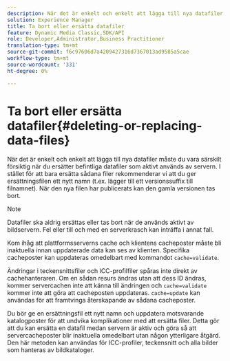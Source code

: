 ```yaml
---
description: När det är enkelt och enkelt att lägga till nya datafiler måste du vara särskilt försiktig när du ersätter befintliga datafiler som aktivt används av servern. I stället för att bara ersätta sådana filer rekommenderar vi att du ger ersättningsfilen ett nytt namn (t.ex. lägger till ett versionssuffix till filnamnet). När den nya filen har publicerats kan den gamla versionen tas bort.
solution: Experience Manager
title: Ta bort eller ersätta datafiler
feature: Dynamic Media Classic,SDK/API
role: Developer,Administrator,Business Practitioner
translation-type: tm+mt
source-git-commit: f6c97606d7a4209427316d7367013ad9585a5cae
workflow-type: tm+mt
source-wordcount: '331'
ht-degree: 0%

---
```



# Ta bort eller ersätta datafiler{#deleting-or-replacing-data-files}

När det är enkelt och enkelt att lägga till nya datafiler måste du vara särskilt försiktig när du ersätter befintliga datafiler som aktivt används av servern. I stället för att bara ersätta sådana filer rekommenderar vi att du ger ersättningsfilen ett nytt namn (t.ex. lägger till ett versionssuffix till filnamnet). När den nya filen har publicerats kan den gamla versionen tas bort.

>[!NOTE]
>
>Datafiler ska aldrig ersättas eller tas bort när de används aktivt av bildservern. Fel eller till och med en serverkrasch kan inträffa i annat fall.

Kom ihåg att plattformsserverns cache och klientens cacheposter måste bli inaktuella innan uppdaterade data kan ses av klienten. Specifika cacheposter kan uppdateras omedelbart med kommandot `cache=validate`.

Ändringar i teckensnittsfiler och ICC-profilfiler spåras inte direkt av cachehanteraren. Om en sådan resurs ändras utan att dess ID ändras, kommer servercachen inte att känna till ändringen och `cache=validate` kommer inte att göra att cacheposten uppdateras. `cache=update` kan användas för att framtvinga återskapande av sådana cacheposter.

Du bör ge en ersättningsfil ett nytt namn och uppdatera motsvarande katalogposter för att undvika komplikationer med att ersätta filer. Detta gör att du kan ersätta en datafil medan servern är aktiv och göra så att servercacheposter blir inaktuella omedelbart utan någon ytterligare åtgärd. Den här metoden kan användas för ICC-profiler, teckensnitt och alla bilder som hanteras av bildkataloger.
